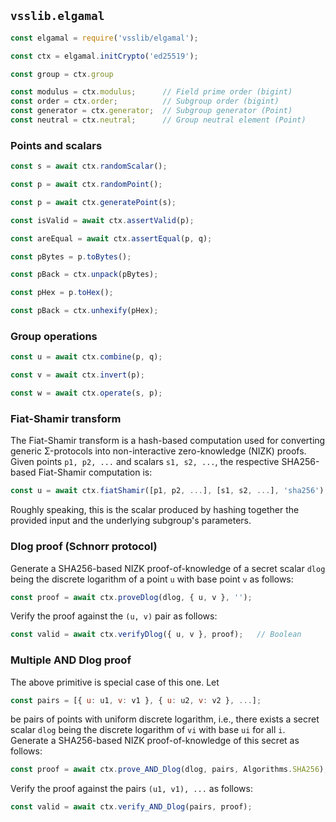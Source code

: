 ## `vsslib.elgamal`

```js
const elgamal = require('vsslib/elgamal');

const ctx = elgamal.initCrypto('ed25519');
```

```js
const group = ctx.group
```

```js
const modulus = ctx.modulus;      // Field prime order (bigint)
const order = ctx.order;          // Subgroup order (bigint)
const generator = ctx.generator;  // Subgroup generator (Point)
const neutral = ctx.neutral;      // Group neutral element (Point)
```

### Points and scalars

```js
const s = await ctx.randomScalar();
```

```js
const p = await ctx.randomPoint();
```

```js
const p = await ctx.generatePoint(s);
```

```js
const isValid = await ctx.assertValid(p);
```

```js
const areEqual = await ctx.assertEqual(p, q);
```

```js
const pBytes = p.toBytes();
```

```js
const pBack = ctx.unpack(pBytes);
```

```js
const pHex = p.toHex();
```

```js
const pBack = ctx.unhexify(pHex);
```


### Group operations


```js
const u = await ctx.combine(p, q);
```

```js
const v = await ctx.invert(p);
```

```js
const w = await ctx.operate(s, p);
```

### Fiat-Shamir transform

The Fiat-Shamir transform is a hash-based computation used for converting
generic Σ-protocols into non-interactive zero-knowledge (NIZK) proofs.
Given points `p1, p2, ...` and scalars `s1, s2, ...`, the respective
SHA256-based Fiat-Shamir computation is:

```js
const u = await ctx.fiatShamir([p1, p2, ...], [s1, s2, ...], 'sha256');
```

Roughly speaking, this is the scalar produced by hashing together the provided
input and the underlying subgroup's parameters.


### Dlog proof (Schnorr protocol)

Generate a SHA256-based NIZK proof-of-knowledge of a secret scalar `dlog` being
the discrete logarithm of a point `u` with base point `v` as follows:

```js
const proof = await ctx.proveDlog(dlog, { u, v }, '');
```

Verify the proof against the `(u, v)` pair as follows:


```js
const valid = await ctx.verifyDlog({ u, v }, proof);   // Boolean
```

### Multiple AND Dlog proof

The above primitive is special case of this one. Let

```js
const pairs = [{ u: u1, v: v1 }, { u: u2, v: v2 }, ...];
```

be pairs of points with uniform discrete logarithm, i.e., there exists a secret
scalar `dlog` being the discrete logarithm of `vi` with base `ui` for all `i`.
Generate a SHA256-based NIZK proof-of-knowledge of this secret as follows:

```js
const proof = await ctx.prove_AND_Dlog(dlog, pairs, Algorithms.SHA256);
```

Verify the proof against the pairs `(u1, v1), ...` as follows:

```js
const valid = await ctx.verify_AND_Dlog(pairs, proof);
```
